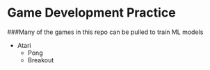 # Game Development Practice

###Many of the games in this repo can be pulled to train ML models 


* Atari
    - Pong
    - Breakout

